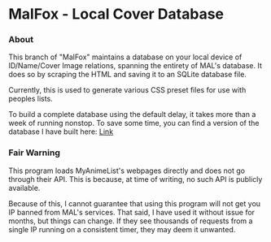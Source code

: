 # MalFox - Local Cover Database

### About

This branch of "MalFox" maintains a database on your local device of ID/Name/Cover Image relations, spanning the entirety of MAL's database. It does so by scraping the HTML and saving it to an SQLite database file.

Currently, this is used to generate various CSS preset files for use with peoples lists.

To build a complete database using the default delay, it takes more than a week of running nonstop. To save some time, you can find a version of the database I have built here: [Link](https://www.dropbox.com/s/lbcpk2qwv2y448y/covers.db)

### Fair Warning

This program loads MyAnimeList's webpages directly and does not go through their API. This is because, at time of writing, no such API is publicly available.

Because of this, I cannot guarantee that using this program will not get you IP banned from MAL's services. That said, I have used it without issue for months, but things can change. If they see thousands of requests from a single IP running on a consistent timer, they may deem it unwanted.